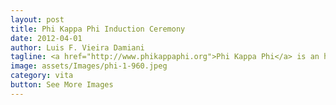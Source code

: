 ```yaml
---
layout: post
title: Phi Kappa Phi Induction Ceremony
date: 2012-04-01
author: Luis F. Vieira Damiani
tagline: <a href="http://www.phikappaphi.org">Phi Kappa Phi</a> is an honors society that recognizes academic achievements. I was invited to become a member after my first semester as a graduate student here at USF, and on April 1st 2012 I attended my induction ceremony. I have to say, the food afterward was unbelievable!
image: assets/Images/phi-1-960.jpeg
category: vita
button: See More Images
---
```


<div class="box alt">
	<div class="row uniform">
		<div class="6u"><span class="image fit"><img src="{{ site.baseurl }}/assets/Images/phi-1-960.jpeg" alt="" /></span></div>
		<div class="6u"><span class="image fit"><img src="{{ site.baseurl }}/assets/Images/phi-2-960.jpeg" alt="" /></span></div>
		<div class="6u"><span class="image fit"><img src="{{ site.baseurl }}/assets/Images/phi-3-960.jpeg" alt="" /></span></div>
		<div class="6u"><span class="image fit"><img src="{{ site.baseurl }}/assets/Images/phi-4-960.jpeg" alt="" /></span></div>
	</div>
</div>

